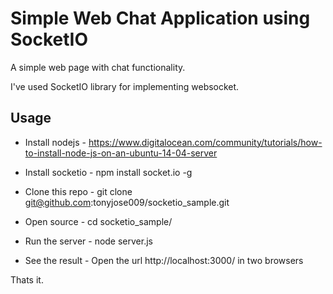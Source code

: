 
# Simple Web Chat Application using SocketIO 

A simple web page with chat functionality.

I've used SocketIO library for implementing websocket.

## Usage

* Install nodejs    - https://www.digitalocean.com/community/tutorials/how-to-install-node-js-on-an-ubuntu-14-04-server

* Install socketio  - npm install socket.io -g

* Clone this repo   - git clone git@github.com:tonyjose009/socketio_sample.git

* Open source       - cd socketio_sample/

* Run the server    - node server.js

* See the result     - Open the url http://localhost:3000/ in two browsers


Thats it.
 

